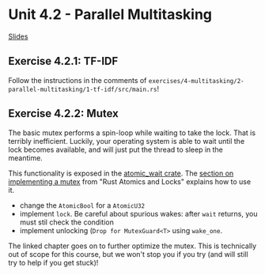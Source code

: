 # Unit 4.2 - Parallel Multitasking

<a href="/slides/4_2-parallel-multitasking/" target="_blank">Slides</a>

## Exercise 4.2.1: TF-IDF

Follow the instructions in the comments of `exercises/4-multitasking/2-parallel-multitasking/1-tf-idf/src/main.rs`!
## Exercise 4.2.2: Mutex

The basic mutex performs a spin-loop while waiting to take the lock. That is terribly inefficient. Luckily, your operating system is able to wait until the lock becomes available, and will just put the thread to sleep in the meantime. 

This functionality is exposed in the [atomic_wait crate](https://docs.rs/atomic-wait/latest/atomic_wait/index.html). The [section on implementing a mutex](https://marabos.nl/atomics/building-locks.html#mutex) from "Rust Atomics and Locks" explains how to use it.

- change the `AtomicBool` for a `AtomicU32`
- implement `lock`. Be careful about spurious wakes: after `wait` returns, you must stil check the condition
- implement unlocking (`Drop for MutexGuard<T>` using `wake_one`.

The linked chapter goes on to further optimize the mutex. This is technically out of scope for this course, but we won't stop you if you try (and will still try to help if you get stuck)!
